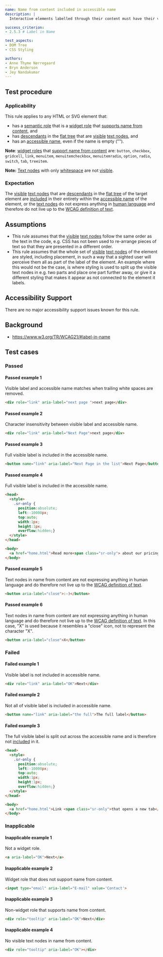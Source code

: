 ```yaml
---
name: Name from content included in accessible name
description: |
  Interactive elements labelled through their content must have their visible label as part of their accessible name.

success_criterion:
- 2.5.3 # Label in Name

test_aspects:
- DOM Tree
- CSS Styling

authors:
- Anne Thyme Nørregaard
- Bryn Anderson
- Jey Nandakumar
---
```


## Test procedure

### Applicability

This rule applies to any HTML or SVG element that:
* has a [semantic role](#semantic-role) that is a [widget role](https://www.w3.org/TR/wai-aria-1.1/#widget_roles) that [supports name from content](https://www.w3.org/TR/wai-aria-1.1/#namefromcontent), and 
* has [descendants](https://www.w3.org/TR/dom41/#concept-tree-descendant) in the [flat tree](https://drafts.csswg.org/css-scoping/#flat-tree) that are [visible](#visible) [text nodes](https://www.w3.org/TR/dom/#text), and
* has an [accessible name](#accessible-name), even if the name is empty ("").

**Note**: [widget roles](https://www.w3.org/TR/wai-aria-1.1/#widget_roles) that [support name from content](https://www.w3.org/TR/wai-aria-1.1/#namefromcontent) are: `button`, `checkbox`, `gridcell`, `link`, `menuitem`, `menuitemcheckbox`, `menuitemradio`, `option`, `radio`, `switch`, `tab`, `treeitem`.

**Note:** [Text nodes](https://www.w3.org/TR/dom/#text) with only [whitespace](#whitespace) are not [visible](#visible).

### Expectation

The [visible](#visible) [text nodes](https://www.w3.org/TR/dom/#text) that are [descendants](https://www.w3.org/TR/dom41/#concept-tree-descendant) in the [flat tree](https://drafts.csswg.org/css-scoping/#flat-tree) of the target element are [included](#included-characters) in their entirety within the [accessible name](#accessible-name) of the element, or the [text nodes](https://www.w3.org/TR/dom/#text) do not express anything in [human language](https://www.w3.org/TR/WCAG21/#dfn-human-language-s) and therefore do not live up to the [WCAG definition of text](https://www.w3.org/TR/WCAG21/#dfn-text).

## Assumptions

- This rule assumes that the [visible](#visible) [text nodes](https://www.w3.org/TR/dom/#text) follow the same order as the text in the code, e.g. CSS has not been used to re-arrange pieces of text so that they are presented in a different order.
- This rule assumes that the whole set of [visible](#visible) [text nodes](https://www.w3.org/TR/dom/#text) of the element are styled, including placement, in such a way that a sighted user will perceive them all as part of the label of the element. An example where this would not be the case, is where styling is used to split up the visible text nodes in e.g. two parts and place one part further away, or give it a different styling that makes it appear as not connected to the element it labels.

## Accessibility Support

There are no major accessibility support issues known for this rule.

## Background

- https://www.w3.org/TR/WCAG21/#label-in-name

## Test cases

### Passed

#### Passed example 1

Visible label and accessible name matches when trailing white spaces are removed.

```html
<div role="link" aria-label="next page ">next page</div>
```

#### Passed example 2

Character insensitivity between visible label and accessible name.

```html
<div role="link" aria-label="Next Page">next page</div>
```

#### Passed example 3

Full visible label is included in the accessible name.

```html
<button name="link" aria-label="Next Page in the list">Next Page</button>
```

#### Passed example 4

Full visible label is included in the accessible name.

```html
<head>
  <style>
    .sr-only {
      position:absolute;
      left:-10000px;
      top:auto;
      width:1px;
      height:1px;
      overflow:hidden;}
  </style>
</head>

<body>
  <a href="home.html">Read more<span class="sr-only"> about our pricing</span></a>
</body>
```

#### Passed example 5

Text nodes in name from content are not expressing anything in human language and do therefore not live up to the [WCAG definition of text](https://www.w3.org/TR/WCAG21/#dfn-text).

```html
<button aria-label="close">:-)</button>
```

#### Passed example 6

Text nodes in name from content are not expressing anything in human language and do therefore not live up to the [WCAG definition of text](https://www.w3.org/TR/WCAG21/#dfn-text). In this case, "X" is used because it resembles a "close" icon, not to represent the character "X".

```html
<button aria-label="close">X</button>
```

### Failed

#### Failed example 1

Visible label is not included in accessible name.

```html
<div role="link" aria-label="OK">Next</div>
```

#### Failed example 2

Not all of visible label is included in accessible name.

```html
<button name="link" aria-label="the full">The full label</button>
```

#### Failed example 3

The full visible label is split out across the accessible name and is therefore not [included](#included-characters) in it.

```html
<head>
  <style>
    .sr-only {
      position:absolute;
      left:-10000px;
      top:auto;
      width:1px;
      height:1px;
      overflow:hidden;}
  </style>
</head>

<body>
  <a href="home.html">Link <span class="sr-only">that opens a new tab</span> to the homepage</a>
</body>
```

### Inapplicable 

#### Inapplicable example 1

Not a widget role.

```html
<a aria-label="OK">Next</a>
```

#### Inapplicable example 2

Widget role that does not support name from content.

```html
<input type="email" aria-label="E-mail" value='Contact'>
```

#### Inapplicable example 3

Non-widget role that supports name from content.

```html
<div role="tooltip" aria-label="OK">Next</div>
```

#### Inapplicable example 4

No visible text nodes in name from content.

```html
<div role="tooltip" aria-label="OK"></div>
```
